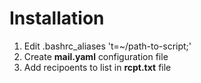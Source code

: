 # Installation

1. Edit .bashrc_aliases
't=~/path-to-script;'
2. Create **mail.yaml** configuration file
3. Add recipoents to list in **rcpt.txt** file
